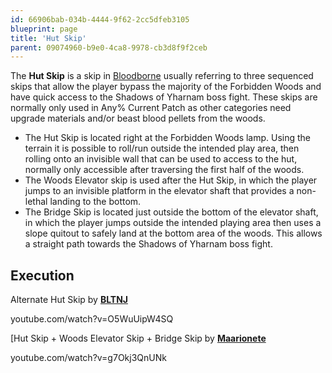 ```yaml
---
id: 66906bab-034b-4444-9f62-2cc5dfeb3105
blueprint: page
title: 'Hut Skip'
parent: 09074960-b9e0-4ca8-9978-cb3d8f9f2ceb
---
```

The **Hut Skip** is a skip in [Bloodborne](/bloodborne) usually referring to three sequenced skips that allow the player bypass the majority of the Forbidden Woods and have quick access to the Shadows of Yharnam boss fight. These skips are normally only used in Any% Current Patch as other categories need upgrade materials and/or beast blood pellets from the woods.

- The Hut Skip is located right at the Forbidden Woods lamp. Using the terrain it is possible to roll/run outside the intended play area, then rolling onto an invisible wall that can be used to access to the hut, normally only accessible after traversing the first half of the woods.
- The Woods Elevator skip is used after the Hut Skip, in which the player jumps to an invisible platform in the elevator shaft that provides a non-lethal landing to the bottom.
- The Bridge Skip is located just outside the bottom of the elevator shaft, in which the player jumps outside the intended playing area then uses a slope quitout to safely land at the bottom area of the woods. This allows a straight path towards the Shadows of Yharnam boss fight.

## Execution

Alternate Hut Skip  by [**BLTNJ**](https://www.youtube.com/user/BLTspace/videos)

youtube.com/watch?v=O5WuUipW4SQ

[Hut Skip + Woods Elevator Skip + Bridge Skip by [**Maarionete**](https://www.youtube.com/channel/UCR9mQgw6b9vD409MrjhN0Ag)

youtube.com/watch?v=g7Okj3QnUNk
